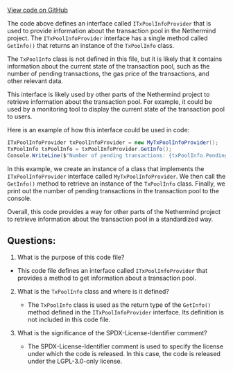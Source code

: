 [View code on GitHub](https://github.com/nethermindeth/nethermind/Nethermind.TxPool/ITxPoolInfoProvider.cs)

The code above defines an interface called `ITxPoolInfoProvider` that is used to provide information about the transaction pool in the Nethermind project. The `ITxPoolInfoProvider` interface has a single method called `GetInfo()` that returns an instance of the `TxPoolInfo` class.

The `TxPoolInfo` class is not defined in this file, but it is likely that it contains information about the current state of the transaction pool, such as the number of pending transactions, the gas price of the transactions, and other relevant data.

This interface is likely used by other parts of the Nethermind project to retrieve information about the transaction pool. For example, it could be used by a monitoring tool to display the current state of the transaction pool to users.

Here is an example of how this interface could be used in code:

```csharp
ITxPoolInfoProvider txPoolInfoProvider = new MyTxPoolInfoProvider();
TxPoolInfo txPoolInfo = txPoolInfoProvider.GetInfo();
Console.WriteLine($"Number of pending transactions: {txPoolInfo.PendingTxCount}");
```

In this example, we create an instance of a class that implements the `ITxPoolInfoProvider` interface called `MyTxPoolInfoProvider`. We then call the `GetInfo()` method to retrieve an instance of the `TxPoolInfo` class. Finally, we print out the number of pending transactions in the transaction pool to the console.

Overall, this code provides a way for other parts of the Nethermind project to retrieve information about the transaction pool in a standardized way.
## Questions: 
 1. What is the purpose of this code file?
   - This code file defines an interface called `ITxPoolInfoProvider` that provides a method to get information about a transaction pool.

2. What is the `TxPoolInfo` class and where is it defined?
   - The `TxPoolInfo` class is used as the return type of the `GetInfo()` method defined in the `ITxPoolInfoProvider` interface. Its definition is not included in this code file.

3. What is the significance of the SPDX-License-Identifier comment?
   - The SPDX-License-Identifier comment is used to specify the license under which the code is released. In this case, the code is released under the LGPL-3.0-only license.